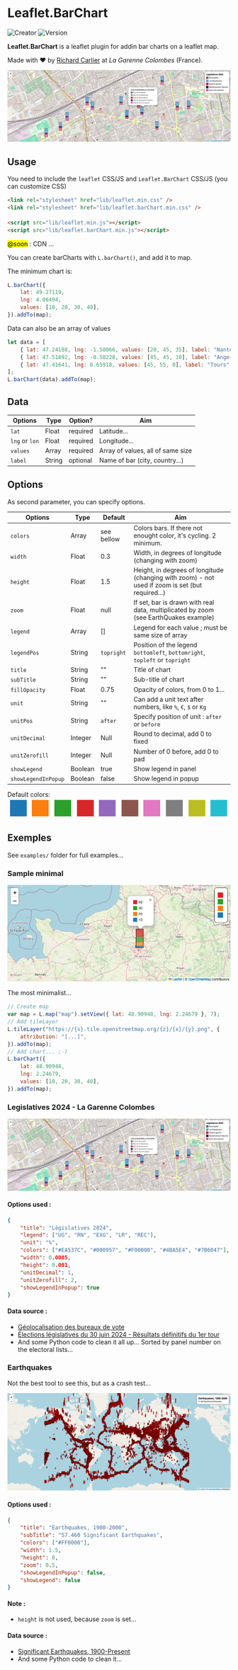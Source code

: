 # Leaflet.BarChart

![Creator](https://img.shields.io/badge/Creator-Richard_Carlier-blue)
![Version](https://img.shields.io/badge/Version-1.00-red)

**Leaflet.BarChart** is a leaflet plugin for addin bar charts on a leaflet map.

Made with ❤️ by [Richard Carlier](https://www.linkedin.com/in/rcarlier/) at _La Garenne Colombes_ (France).

![](assets/lgc-legislatives2024.png)

## Usage

You need to include the `leaflet` CSS/JS and `Leaflet.BarChart` CSS/JS (you can customize CSS)

```html
<link rel="stylesheet" href="lib/leaflet.min.css" />
<link rel="stylesheet" href="lib/leaflet.barChart.min.css" />

<script src="lib/leaflet.min.js"></script>
<script src="lib/leaflet.barChart.min.js"></script>
```

<mark>@soon</mark> : CDN ...

You can create barCharts with `L.barChart()`, and add it to map.

The minimum chart is:

```js
L.barChart({
    lat: 49.27119,
    lng: 4.06494,
    values: [10, 20, 30, 40],
}).addTo(map);
```

Data can also be an array of values

```js
let data = [
    { lat: 47.24188, lng: -1.58066, values: [20, 45, 35], label: "Nantes" },
    { lat: 47.51892, lng: -0.58228, values: [45, 45, 10], label: "Angers" },
    { lat: 47.41641, lng: 0.65918, values: [45, 55, 0], label: "Tours" },
];
L.barChart(data).addTo(map);
```

## Data

| Options        | Type   | Option?  | Aim                               |
| -------------- | ------ | -------- | --------------------------------- |
| `lat`          | Float  | required | Latitude...                       |
| `lng` or `lon` | Float  | required | Longitude...                      |
| `values`       | Array  | required | Array of values, all of same size |
| `label`        | String | optional | Name of bar (city, country...)    |

## Options

As second parameter, you can specify options.

| Options             | Type    | Default    | Aim                                                                                              |
| ------------------- | ------- | ---------- | ------------------------------------------------------------------------------------------------ |
| `colors`            | Array   | see bellow | Colors bars. If there not enought color, it's cycling. 2 minimum.                                |
| `width`             | Float   | 0.3        | Width, in degrees of longitude (changing with zoom)                                              |
| `height`            | Float   | 1.5        | Height, in degrees of longitude (changing with zoom) - not used if zoom is set (but required...) |
| `zoom`              | Float   | null       | If set, bar is drawn with real data, multiplicated by zoom (see EarthQuakes example)             |
| `legend`            | Array   | []         | Legend for each value ; must be same size of array                                               |
| `legendPos`         | String  | `topright` | Position of the legend `bottomleft`, `bottomright`, `topleft` or `topright`                      |
| `title`             | String  | ""         | Title of chart                                                                                   |
| `subTitle`          | String  | ""         | Sub-title of chart                                                                               |
| `fillOpacity`       | Float   | 0.75       | Opacity of colors, from 0 to 1...                                                                |
| `unit`              | String  | ""         | Can add a unit text after numbers, like `%`, `€`, `$` or `Kg`                                    |
| `unitPos`           | String  | `after`    | Specify position of unit : `after` or `before`                                                   |
| `unitDecimal`       | Integer | Null       | Round to decimal, add 0 to fixed                                                                 |
| `unitZerofill`      | Integer | Null       | Number of 0 before, add 0 to pad                                                                 |
| `showLegend`        | Boolean | true       | Show legend in panel                                                                             |
| `showLegendInPopup` | Boolean | false      | Show legend in popup                                                                             |

Default colors:
![](assets/colors.png)

## Exemples

See `examples/` folder for full examples...

### Sample minimal

![](assets/sample.png)

The most minimalist...

```js
// Create map
var map = L.map("map").setView({ lat: 48.90948, lng: 2.24679 }, 7);
// Add tileLayer
L.tileLayer("https://{s}.tile.openstreetmap.org/{z}/{x}/{y}.png", {
    attribution: "[...]",
}).addTo(map);
// Add chart... ;-)
L.barChart({
    lat: 48.90948,
    lng: 2.24679,
    values: [10, 20, 30, 40],
}).addTo(map);
```

### Legislatives 2024 - La Garenne Colombes

![](assets/lgc-legislatives2024.png)

#### Options used :

```json
{
    "title": "Législatives 2024",
    "legend": ["UG", "RN", "EXG", "LR", "REC"],
    "unit": "%",
    "colors": ["#EA537C", "#000957", "#F00000", "#4BA5E4", "#7B6047"],
    "width": 0.0005,
    "height": 0.001,
    "unitDecimal": 1,
    "unitZerofill": 2,
    "showLegendInPopup": true
}
```

#### Data source :

-   [Géolocalisation des bureaux de vote](https://www.data.gouv.fr/fr/datasets/geolocalisation-des-bureaux-de-vote/)
-   [Élections législatives du 30 juin 2024 - Résultats définitifs du 1er tour](https://www.data.gouv.fr/fr/datasets/elections-legislatives-des-30-juin-et-7-juillet-2024-resultats-definitifs-du-1er-tour/)
-   And some Python code to clean it all up... Sorted by panel number on the electoral lists...

### Earthquakes

Not the best tool to see this, but as a crash test...

![](assets/earthquakes.png)

#### Options used :

```json
{
    "title": "Earthquakes, 1900-2000",
    "subTitle": "57.460 Significant Earthquakes",
    "colors": ["#FF0000"],
    "width": 1.5,
    "height": 0,
    "zoom": 0.5,
    "showLegendInPopup": false,
    "showLegend": false
}
```

#### Note :

-   `height` is not used, because `zoom` is set...

#### Data source :

-   [Significant Earthquakes, 1900-Present](https://www.kaggle.com/datasets/usamabuttar/significant-earthquakes)
-   And some Python code to clean it...
